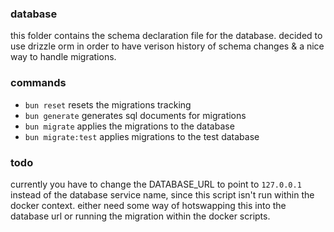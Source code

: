 ### database
this folder contains the schema declaration file for the database. decided to use drizzle orm in order to have verison history of schema changes & a nice way to handle migrations.

### commands
- `bun reset` resets the migrations tracking
- `bun generate` generates sql documents for migrations
- `bun migrate` applies the migrations to the database
- `bun migrate:test` applies migrations to the test database

### todo
currently you have to change the DATABASE_URL to point to `127.0.0.1` instead of the database service name, since this script isn't run within the docker context. either need some way of hotswapping this into the database url or running the migration within the docker scripts.